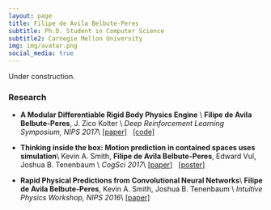 ```yaml
---
layout: page
title: Filipe de Avila Belbute-Peres
subtitle: Ph.D. Student in Computer Science
subtitle2: Carnegie Mellon University
img: img/avatar.png
social_media: true
---
```


Under construction.

### Research

* __A Modular Differentiable Rigid Body Physics Engine__ \\
__Filipe de Avila Belbute-Peres__, J. Zico Kolter \\
_Deep Reinforcement Learning Symposium, NIPS 2017_\\
<a href="https://drive.google.com/open?id=1K8t4gQExFXbuG4F9Zd2_30Y5wtpdEST7" target="_blank">[paper]</a>
&nbsp; 
<a href="https://github.com/locuslab/lcp-physics" target="_blank">[code]</a>


* __Thinking inside the box: Motion prediction in contained spaces uses simulation__\\
 Kevin A. Smith, __Filipe de Avila Belbute-Peres__, Edward Vul, Joshua B. Tenenbaum \\
 _CogSci 2017_\\
<a href="http://scripts.mit.edu/~k2smith/publications/Smith_CogSci_Topology.pdf" target="_blank">[paper]</a>
&nbsp; 
<a href="http://www.mit.edu/~k2smith/posters/Poster_Topology.pdf" target="_blank">[poster]</a>


* __Rapid Physical Predictions from Convolutional Neural Networks__\\
 __Filipe de Avila Belbute-Peres__, Kevin A. Smith, Joshua B. Tenenbaum \\
 _Intuitive Physics Workshop, NIPS 2016_\\
<a href="http://phys.csail.mit.edu/papers/9.pdf" target="_blank">[paper]</a>
